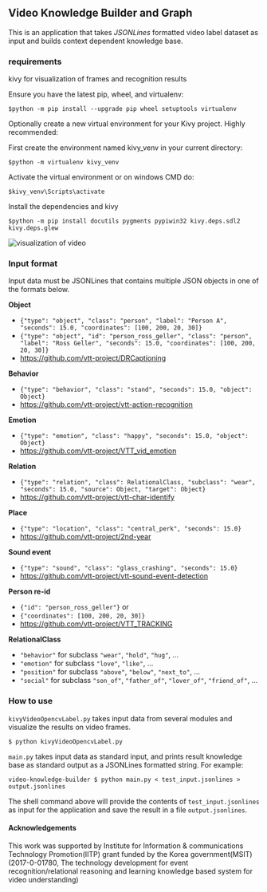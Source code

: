 ## Video Knowledge Builder and Graph

This is an application that takes *JSONLines* formatted video label dataset as input and
builds context dependent knowledge base.

### requirements
kivy for visualization of frames and recognition results

Ensure you have the latest pip, wheel, and virtualenv:

`$python -m pip install --upgrade pip wheel setuptools virtualenv`

Optionally create a new virtual environment for your Kivy project. Highly recommended:

First create the environment named kivy_venv in your current directory:

`$python -m virtualenv kivy_venv`

Activate the virtual environment or on windows CMD do: 

`$kivy_venv\Scripts\activate`

Install the dependencies and kivy 

`$python -m pip install docutils pygments pypiwin32 kivy.deps.sdl2 kivy.deps.glew`


![visualization of video](https://user-images.githubusercontent.com/14289457/62134415-674b7c80-b31b-11e9-8312-cdc7a6d7c507.PNG)


### Input format

Input data must be JSONLines that contains multiple JSON objects in one of the
formats below.

**Object**

* `{"type": "object", "class": "person", "label": "Person A", "seconds": 15.0, "coordinates": [100, 200, 20, 30]}`
* `{"type": "object", "id": "person_ross_geller", "class": "person", "label": "Ross Geller", "seconds": 15.0, "coordinates": [100, 200, 20, 30]}`
* https://github.com/vtt-project/DRCaptioning

**Behavior**

* `{"type": "behavior", "class": "stand", "seconds": 15.0, "object": Object}`
* https://github.com/vtt-project/vtt-action-recognition

**Emotion**

* `{"type": "emotion", "class": "happy", "seconds": 15.0, "object": Object}`
* https://github.com/vtt-project/VTT_vid_emotion

**Relation**

* `{"type": "relation", "class": RelationalClass, "subclass": "wear", "seconds": 15.0, "source": Object, "target": Object}`
* https://github.com/vtt-project/vtt-char-identify

**Place**

* `{"type": "location", "class": "central_perk", "seconds": 15.0}`
* https://github.com/vtt-project/2nd-year

**Sound event**

* `{"type": "sound", "class": "glass_crashing", "seconds": 15.0}`
* https://github.com/vtt-project/vtt-sound-event-detection

**Person re-id**

* `{"id": "person_ross_geller"}` or
* `{"coordinates": [100, 200, 20, 30]}`
* https://github.com/vtt-project/VTT_TRACKING

**RelationalClass**

* `"behavior"` for subclass `"wear"`, `"hold"`, `"hug"`, …
* `"emotion"` for subclass `"love"`, `"like"`, …
* `"position"` for subclass `"above"`, `"below"`, `"next_to"`, …
* `"social"` for subclass `"son_of"`, `"father_of"`, `"lover_of"`, `"friend_of"`, …



### How to use
`kivyVideoOpencvLabel.py` takes input data from several modules and visualize the results on video frames.

```
$ python kivyVideoOpencvLabel.py
```

`main.py` takes input data as standard input, and prints result knowledge base as
standard output as a JSONLines formatted string. For example:

```
video-knowledge-builder $ python main.py < test_input.jsonlines > output.jsonlines
```

The shell command above will provide the contents of `test_input.jsonlines` as
input for the application and save the result in a file `output.jsonlines`.


#### Acknowledgements

This work was supported by Institute for Information & communications Technology Promotion(IITP) grant funded by the Korea government(MSIT) (2017-0-01780, The technology development for event recognition/relational reasoning and learning knowledge based system for video understanding)
